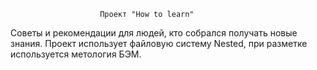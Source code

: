                         Проект "How to learn"

Советы и рекомендации для людей, кто собрался получать новые знания.
Проект использует файловую систему Nested, при разметке используется метология БЭМ.

